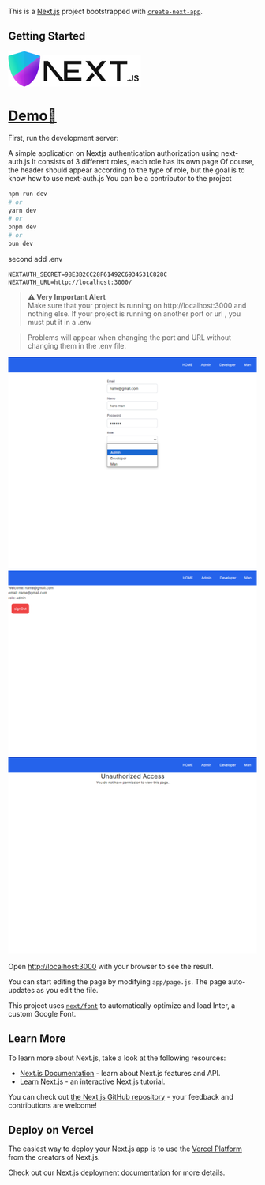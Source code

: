 This is a [Next.js](https://nextjs.org/) project bootstrapped with [`create-next-app`](https://github.com/vercel/next.js/tree/canary/packages/create-next-app).

## Getting Started

![Signup Form](public/images/logo-xs.png)
 <img src="public/images/Screenshot_35.png" alt="Signup Form" width="200"/>

# [Demo🌋](https://thenextauthjs.vercel.app/)  

First, run the development server:

A simple application on Nextjs authentication authorization using next-auth.js
It consists of 3 different roles, each role has its own page
Of course, the header should appear according to the type of role, but the goal is to know how to use next-auth.js
You can be a contributor to the project

```bash
npm run dev
# or
yarn dev
# or
pnpm dev
# or
bun dev
```
second add .env
```
NEXTAUTH_SECRET=98E3B2CC28F61492C6934531C828C
NEXTAUTH_URL=http://localhost:3000/

```
 
> **⚠️ Very Important Alert**  
>Make sure that your project is running on http://localhost:3000 and nothing else. If your project is running on another port or url , you must put it in a .env 

>Problems will appear when changing the port and URL without changing them in the .env file.

![Signup Form](public/images/Screenshot_32.png)
![Signup Form](public/images/Screenshot_33.png)
![Signup Form](public/images/Screenshot_34.png)


Open [http://localhost:3000](http://localhost:3000) with your browser to see the result.

You can start editing the page by modifying `app/page.js`. The page auto-updates as you edit the file.

This project uses [`next/font`](https://nextjs.org/docs/basic-features/font-optimization) to automatically optimize and load Inter, a custom Google Font.

## Learn More

To learn more about Next.js, take a look at the following resources:

- [Next.js Documentation](https://nextjs.org/docs) - learn about Next.js features and API.
- [Learn Next.js](https://nextjs.org/learn) - an interactive Next.js tutorial.

You can check out [the Next.js GitHub repository](https://github.com/vercel/next.js/) - your feedback and contributions are welcome!

## Deploy on Vercel

The easiest way to deploy your Next.js app is to use the [Vercel Platform](https://vercel.com/new?utm_medium=default-template&filter=next.js&utm_source=create-next-app&utm_campaign=create-next-app-readme) from the creators of Next.js.

Check out our [Next.js deployment documentation](https://nextjs.org/docs/deployment) for more details.
